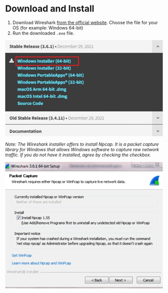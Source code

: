 # **Download and Install**
1. Download Wireshark [from the official website](https://www.wireshark.org/#download). Choose the file for your OS (for example: Windows 64-bit)
2. Run the downloaded `.exe` file.

![download Wireshark](../media/1-download-page.jpg)

_Note: The Wireshark installer offers to install Npcap. It is a packet capture library for Windows that allows Windows software to capture raw network traffic. If you do not have it installed, agree by checking the checkbox._

![install Npcap](../media/2-installation-page.jpg)
